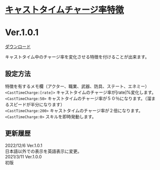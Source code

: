 # [キャストタイムチャージ率特徴](https://raw.githubusercontent.com/nuun888/MZ/master/NUUN_CastTimeCharge.js)
# Ver.1.0.1
[ダウンロード](https://raw.githubusercontent.com/nuun888/MZ/master/NUUN_CastTimeCharge.js)  

キャストタイム中のチャージ率を変化させる特徴を付けることが出来ます。  

## 設定方法
特徴を有するメモ欄（アクター、職業、武器、防具、ステート、エネミー）  
`<CastTimeCharge:[rate]>` キャストタイムのチャージ率が[rate]%変化します。  
`<CastTimeCharge:50>` キャストタイムのチャージ率が５０％になります。（溜まるスピードが半分になります）  
`<CastTimeCharge:200>` キャストタイムのチャージ率が２倍になります。  
`<CastTimeCharge:0>` スキルを即時発動します。  

## 更新履歴
2022/12/6 Ver.1.0.1  
日本語以外での表示を英語表示に変更。  
2021/3/11 Ver.1.0.0  
初版  
 
